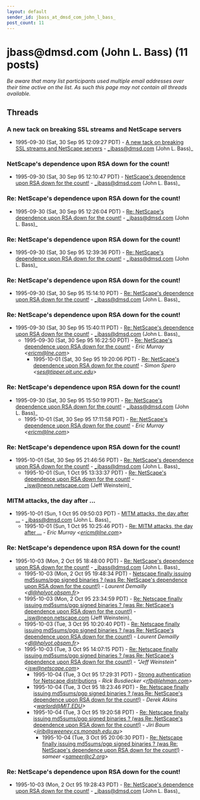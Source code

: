 ```yaml
---
layout: default
sender_id: jbass_at_dmsd_com_john_l_bass_
post_count: 11
---
```


# jbass<span>@</span>dmsd.com (John L. Bass) (11 posts)

_Be aware that many list participants used multiple email addresses over their time active on the list. As such this page may not contain all threads available._

## Threads

### A new tack on breaking SSL streams and NetScape servers
+ 1995-09-30 (Sat, 30 Sep 95 12:09:27 PDT) - [A new tack on breaking SSL streams and NetScape servers](/archive/1995/09/2ddf2ac64432bd46c1f85680c783015155e479153b90be37b668ee720c9b2aed) - _jbass@dmsd.com (John L. Bass)_

### NetScape's dependence upon RSA down for the count!
+ 1995-09-30 (Sat, 30 Sep 95 12:10:47 PDT) - [NetScape's dependence upon RSA down for the count!](/archive/1995/09/60f7b27cecd1e3bc2da2dd6e3158a21df8bff161c615add39c651586fab3226d) - _jbass@dmsd.com (John L. Bass)_

### Re: NetScape's dependence upon RSA down for the count!
+ 1995-09-30 (Sat, 30 Sep 95 12:26:04 PDT) - [Re: NetScape's dependence upon RSA down for the count!](/archive/1995/09/3df3f0ba4aa29b61649382cf2d30793b7bd2941f0e362ee12e379d736e3e9178) - _jbass@dmsd.com (John L. Bass)_

### Re: NetScape's dependence upon RSA down for the count!
+ 1995-09-30 (Sat, 30 Sep 95 12:39:36 PDT) - [Re: NetScape's dependence upon RSA down for the count!](/archive/1995/09/2fc3ec23783dbddf3d426f6c3e1f26c89034c0036ece0ac26bf9a37a429effc5) - _jbass@dmsd.com (John L. Bass)_

### Re: NetScape's dependence upon RSA down for the count!
+ 1995-09-30 (Sat, 30 Sep 95 15:14:10 PDT) - [Re: NetScape's dependence upon RSA down for the count!](/archive/1995/09/db535a9cf81df7fd01ec9bb074925cf5cd604b0b18bdfb4fbb09384af17e5171) - _jbass@dmsd.com (John L. Bass)_

### Re: NetScape's dependence upon RSA down for the count!
+ 1995-09-30 (Sat, 30 Sep 95 15:40:11 PDT) - [Re: NetScape's dependence upon RSA down for the count!](/archive/1995/09/f86cf190acace99d8a498e8f9b742d25dcfaf854ce4300e884d655d5206e525e) - _jbass@dmsd.com (John L. Bass)_
  + 1995-09-30 (Sat, 30 Sep 95 16:22:50 PDT) - [Re: NetScape's dependence upon RSA down for the count!](/archive/1995/09/42ec5c5440cb8ccf6758c2666bde6ba3f22eaa2b2a0ad7d7c74cc0d58049fcdc) - _Eric Murray \<ericm@lne.com\>_
    + 1995-10-01 (Sat, 30 Sep 95 19:20:06 PDT) - [Re: NetScape's dependence upon RSA down for the count!](/archive/1995/10/342e60798eb0f4953882e030f6126a652b4e914b43d691f1d13d05c9cc6f1e8f) - _Simon Spero \<ses@tipper.oit.unc.edu\>_

### Re: NetScape's dependence upon RSA down for the count!
+ 1995-09-30 (Sat, 30 Sep 95 15:50:19 PDT) - [Re: NetScape's dependence upon RSA down for the count!](/archive/1995/09/7af92a0130f6974b338f4b569148ba2d267e50aea2b58ce4f3a37e83c6fb03ca) - _jbass@dmsd.com (John L. Bass)_
  + 1995-10-01 (Sat, 30 Sep 95 17:11:58 PDT) - [Re: NetScape's dependence upon RSA down for the count!](/archive/1995/10/103eb766423cacc14a0bdd5070ccae1afe437e394a647ca22786f9e8b75d4bf9) - _Eric Murray \<ericm@lne.com\>_

### Re: NetScape's dependence upon RSA down for the count!
+ 1995-10-01 (Sat, 30 Sep 95 21:46:56 PDT) - [Re: NetScape's dependence upon RSA down for the count!](/archive/1995/10/7bed974e84eb3a4a18228180c5c8a3f16a193ee6d4f9d9d59871576a1f95a58e) - _jbass@dmsd.com (John L. Bass)_
  + 1995-10-01 (Sun, 1 Oct 95 13:33:37 PDT) - [Re: NetScape's dependence upon RSA down for the count!](/archive/1995/10/c11a2a8d094f4a50fdedd07808b31c077ad19eb4b4d81de3664e4d7d6dc5836d) - _jsw@neon.netscape.com (Jeff Weinstein)_

### MITM attacks, the day after ...
+ 1995-10-01 (Sun, 1 Oct 95 09:50:03 PDT) - [MITM attacks, the day after ...](/archive/1995/10/c153e12ec53637ae4a24a149159c5a4510d2ea9ae5b6e37d3eda23b74fe6094f) - _jbass@dmsd.com (John L. Bass)_
  + 1995-10-01 (Sun, 1 Oct 95 10:25:46 PDT) - [Re: MITM attacks, the day after ...](/archive/1995/10/d7b734b79512445fc4857b16648f15b3bebc1bb1369af8f8b89324af566d36ed) - _Eric Murray \<ericm@lne.com\>_

### Re: NetScape's dependence upon RSA down for the count!
+ 1995-10-03 (Mon, 2 Oct 95 18:48:00 PDT) - [Re: NetScape's dependence upon RSA down for the count!](/archive/1995/10/bab65279c89fdf1acd14382c622fbf39fbbbf04660bcf7f573435dba603ed633) - _jbass@dmsd.com (John L. Bass)_
  + 1995-10-03 (Mon, 2 Oct 95 19:48:34 PDT) - [Netscape finally issuing md5sums/pgp signed binaries ? (was Re: NetScape's dependence upon RSA down for the count!)](/archive/1995/10/b93349e2285e143fe027bc03599e28efd5e62019d6ab98048d7b45117adfdbc1) - _Laurent Demailly \<dl@hplyot.obspm.fr\>_
  + 1995-10-03 (Mon, 2 Oct 95 23:34:59 PDT) - [Re: Netscape finally issuing md5sums/pgp signed binaries ? (was Re: NetScape's dependence upon RSA down for the count!)](/archive/1995/10/bd1b5f651cb8135174fcb2e5413541edf0bd65420029643392f3af314853ca0e) - _jsw@neon.netscape.com (Jeff Weinstein)_
  + 1995-10-03 (Tue, 3 Oct 95 10:20:40 PDT) - [Re: Netscape finally issuing md5sums/pgp signed binaries ? (was Re: NetScape's dependence upon RSA down for the count!)](/archive/1995/10/24ca94e4a6e1a9d971aaf519d9d2665ed6a84ea98ca6357ae5252093f2151a41) - _Laurent Demailly \<dl@hplyot.obspm.fr\>_
  + 1995-10-03 (Tue, 3 Oct 95 14:07:15 PDT) - [Re: Netscape finally issuing md5sums/pgp signed binaries ? (was Re: NetScape's dependence upon RSA down for the count!)](/archive/1995/10/f3add901a53ff575afd863e5a21177824d4d19aab1c4d322372e0cb575018f07) - _"Jeff Weinstein" \<jsw@netscape.com\>_
    + 1995-10-04 (Tue, 3 Oct 95 17:29:31 PDT) - [Strong authentication for Netscape distributions](/archive/1995/10/2f2c238a87bcdf881f340a1dc6e01c1be7a048013afc7eb59919896f82d87a85) - _Rick Busdiecker \<rfb@lehman.com\>_
    + 1995-10-04 (Tue, 3 Oct 95 18:23:46 PDT) - [Re: Netscape finally issuing md5sums/pgp signed binaries ? (was Re: NetScape's dependence upon RSA down for the count!)](/archive/1995/10/df31985917201b6ad595d676baaaa5642e945ad03cf9dc93c71e9d97c63354ec) - _Derek Atkins \<warlord@MIT.EDU\>_
    + 1995-10-04 (Tue, 3 Oct 95 19:20:58 PDT) - [Re: Netscape finally issuing md5sums/pgp signed binaries ? (was Re: NetScape's dependence upon RSA down for the count!)](/archive/1995/10/22297162bd994c96cba3024a28261405d1f043b263481b22a6f8f265cfc288c0) - _Jiri Baum \<jirib@sweeney.cs.monash.edu.au\>_
      + 1995-10-04 (Tue, 3 Oct 95 20:06:30 PDT) - [Re: Netscape finally issuing md5sums/pgp signed binaries ? (was Re: NetScape's dependence upon RSA down for the count!)](/archive/1995/10/34b2ece5d44a4130e50a23c0e1c0e92413f371fda09dbc8367d00dac8e066230) - _sameer \<sameer@c2.org\>_

### Re: NetScape's dependence upon RSA down for the count!
+ 1995-10-03 (Mon, 2 Oct 95 19:28:43 PDT) - [Re: NetScape's dependence upon RSA down for the count!](/archive/1995/10/17add6806c6ebf0694894008c8ee1132ef2f21f24fef51ce849480f909ce31bc) - _jbass@dmsd.com (John L. Bass)_

